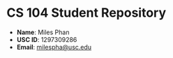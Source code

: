 # CS 104 Student Repository

- **Name**: Miles Phan
- **USC ID**: 1297309286
- **Email**: milespha@usc.edu
